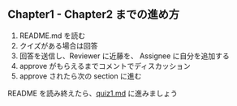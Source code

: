 ## Chapter1 - Chapter2 までの進め方

1. README.md を読む
2. クイズがある場合は回答
3. 回答を送信し、Reviewer に近藤を、 Assignee に自分を追加する
4. approve がもらえるまでコメントでディスカッション
5. approve されたら次の section に進む

README を読み終えたら、[quiz1.md](quiz1.md) に進みましょう
